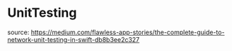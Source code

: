 # UnitTesting
source: https://medium.com/flawless-app-stories/the-complete-guide-to-network-unit-testing-in-swift-db8b3ee2c327
